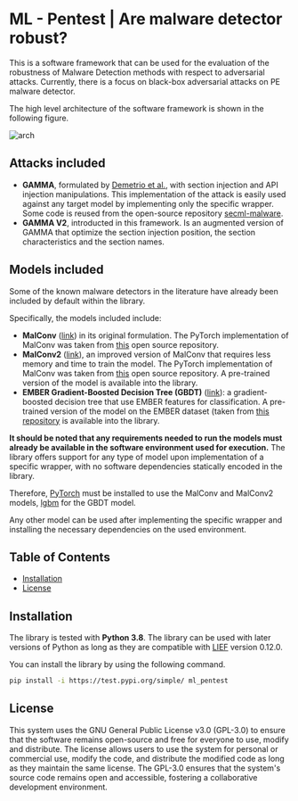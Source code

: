 # ML - Pentest | Are malware detector robust?

This is a software framework that can be used for the evaluation of the robustness of Malware Detection methods with respect to adversarial attacks. Currently, there is a focus on black-box adversarial attacks on PE malware detector.

The high level architecture of the software framework is shown in the following figure.

![arch](https://github.com/gparrella12/ml_pentest/assets/94001472/73a0350c-cdd6-419a-af8c-355ce99c3ac7)


## Attacks included

* **GAMMA**, formulated by [Demetrio et al.](https://arxiv.org/abs/2003.13526), with section injection and API injection manipulations. This implementation of the attack is easily used against any target model by implementing only the specific wrapper. Some code is reused from the open-source repository [secml-malware](https://github.com/pralab/secml_malware).
* **GAMMA V2**, introducted in this framework. Is an augmented version of GAMMA that optimize the section injection position, the section characteristics and the section names.

## Models included

Some of the known malware detectors in the literature have already been included by default within the library. 

Specifically, the models included include:
* **MalConv** ([link](https://arxiv.org/abs/1710.09435)) in its original formulation. The PyTorch implementation of MalConv was taken from [this](https://github.com/Alexander-H-Liu/MalConv-Pytorch) open source repository.
* **MalConv2** ([link](https://arxiv.org/abs/2012.09390)), an improved version of MalConv that requires less memory and time to train the model. The PyTorch implementation of MalConv was taken from [this](https://github.com/NeuromorphicComputationResearchProgram/MalConv2) open source repository. A pre-trained version of the model is available into the library.
* **EMBER Gradient-Boosted Decision Tree (GBDT)** ([link](https://arxiv.org/abs/1804.04637)): a gradient-boosted decision tree that use EMBER features for classification. A pre-trained version of the model on the EMBER dataset (taken from [this repository](https://github.com/elastic/ember) is available into the library.

**It should be noted that any requirements needed to run the models must already be available in the software environment used for execution.** The library offers support for any type of model upon implementation of a specific wrapper, with no software dependencies statically encoded in the library. 

Therefore, [PyTorch](https://pytorch.org/) must be installed to use the MalConv and MalConv2 models, [lgbm](https://lightgbm.readthedocs.io/en/latest/Python-Intro.html) for the GBDT model. 

Any other model can be used after implementing the specific wrapper and installing the necessary dependencies on the used environment.


## Table of Contents

- [Installation](#installation)
- [License](#license)

## Installation
The library is tested with **Python 3.8**. The library can be used with later versions of Python as long as they are compatible with [LIEF](https://github.com/lief-project/LIEF) version 0.12.0.

You can install the library by using the following command.
```bash
pip install -i https://test.pypi.org/simple/ ml_pentest 
```

## License

This system uses the GNU General Public License v3.0 (GPL-3.0) to ensure that the software remains open-source and free for everyone to use, modify and distribute. The license allows users to use the system for personal or commercial use, modify the code, and distribute the modified code as long as they maintain the same license. The GPL-3.0 ensures that the system's source code remains open and accessible, fostering a collaborative development environment.
